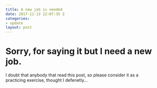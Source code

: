 ```yaml
---
title: A new job is needed
date: 2017-11-13 22:07:35 Z
categories:
- update
layout: post
---
```


# Sorry, for saying it but I need a new job.

I doubt that anybody that read this post, so please consider it as a practicing exercise, thought I defenetly...

